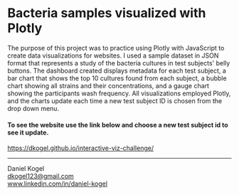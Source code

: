 # Bacteria samples visualized with Plotly

The purpose of this project was to practice using Plotly with JavaScript 
to create data visualizations for websites. I used a sample dataset in JSON 
format that represents a study of the bacteria cultures in test subjects' 
belly buttons. The dashboard created displays metadata for each 
test subject, a bar chart that shows the top 10 cultures found from each subject, a bubble chart
showing all strains and their concentrations, and a gauge chart showing the
participants wash frequency. All visualizations employed Plotly, and the charts 
update each time a new test subject ID is chosen from the drop down menu.  

#### To see the website use the link below and choose a new test subject id to see it update.

https://dkogel.github.io/interactive-viz-challenge/
  
  ---  
  
Daniel Kogel  
dkogel123@gmail.com  
www.linkedin.com/in/daniel-kogel  

